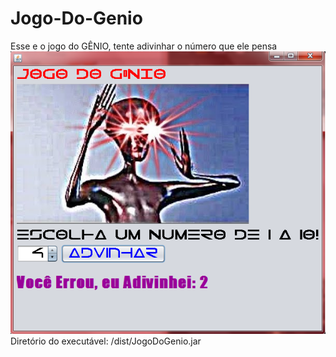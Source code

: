 # Jogo-Do-Genio
Esse e o jogo do GÊNIO, tente adivinhar o número que ele pensa<br>
![Imagem](image.png)<br>
Diretório do executável: /dist/JogoDoGenio.jar
